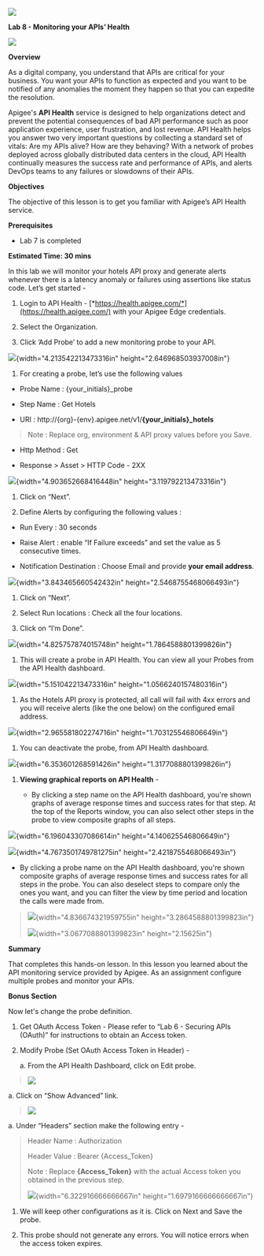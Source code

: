 ![](./media/image1.png)

**Lab 8 - Monitoring your APIs’ Health**

![](./media/image2.png)

**Overview**

As a digital company, you understand that APIs are critical for your
business. You want your APIs to function as expected and you want to be
notified of any anomalies the moment they happen so that you can
expedite the resolution.

Apigee's **API Health** service is designed to help organizations detect
and prevent the potential consequences of bad API performance such as
poor application experience, user frustration, and lost revenue. API
Health helps you answer two very important questions by collecting a
standard set of vitals: Are my APIs alive? How are they behaving? With a
network of probes deployed across globally distributed data centers in
the cloud, API Health continually measures the success rate and
performance of APIs, and alerts DevOps teams to any failures or
slowdowns of their APIs.

**Objectives**

The objective of this lesson is to get you familiar with Apigee’s API
Health service.

**Prerequisites**

-   Lab 7 is completed

**Estimated Time: 30 mins**

In this lab we will monitor your hotels API proxy and generate alerts
whenever there is a latency anomaly or failures using assertions like
status code. Let’s get started -

1.  Login to API Health -
    [*https://health.apigee.com/*](https://health.apigee.com/) with your
    Apigee Edge credentials.

2.  Select the Organization.

3.  Click ’Add Probe’ to add a new monitoring probe to your API.

![](./media/image3.jpg){width="4.213542213473316in"
height="2.646968503937008in"}

1.  For creating a probe, let’s use the following values

-   Probe Name : {your\_initials}\_probe

-   Step Name : Get Hotels

-   URI : http://{org}-{env}.apigee.net/v1/**{your\_initials}\_hotels**

> Note : Replace org, environment & API proxy values before you Save.

-   Http Method : Get

-   Response &gt; Asset &gt; HTTP Code - 2XX

![](./media/image4.png){width="4.903652668416448in"
height="3.119792213473316in"}

1.  Click on “Next”.

2.  Define Alerts by configuring the following values :

-   Run Every : 30 seconds

-   Raise Alert : enable “If Failure exceeds” and set the value as 5
    consecutive times.

-   Notification Destination : Choose Email and provide **your email
    address**.

![](./media/image5.png){width="3.843465660542432in"
height="2.5468755468066493in"}

1.  Click on “Next”.

2.  Select Run locations : Check all the four locations.

3.  Click on “I’m Done”.

![](./media/image6.png){width="4.825757874015748in"
height="1.7864588801399826in"}

1.  This will create a probe in API Health. You can view all your Probes
    from the API Health dashboard.

![](./media/image7.png){width="5.151042213473316in"
height="1.0566240157480316in"}

1.  As the Hotels API proxy is protected, all call will fail with 4xx
    errors and you will receive alerts (like the one below) on the
    configured email address.

![](./media/image8.png){width="2.965581802274716in"
height="1.703125546806649in"}

1.  You can deactivate the probe, from API Health dashboard.

![](./media/image9.jpg){width="6.353601268591426in"
height="1.3177088801399826in"}

1.  **Viewing graphical reports on API Health** -

    -   By clicking a step name on the API Health dashboard, you're
        shown graphs of average response times and success rates for
        that step. At the top of the Reports window, you can also select
        other steps in the probe to view composite graphs of all steps.

![](./media/image10.png){width="6.196043307086614in"
height="4.140625546806649in"}

![](./media/image11.png){width="4.7673501749781275in"
height="2.4218755468066493in"}

-   By clicking a probe name on the API Health dashboard, you're shown
    composite graphs of average response times and success rates for all
    steps in the probe. You can also deselect steps to compare only the
    ones you want, and you can filter the view by time period and
    location the calls were made from.

> ![](./media/image12.png){width="4.836674321959755in"
> height="3.2864588801399823in"}
>
> ![](./media/image13.png){width="3.0677088801399823in"
> height="2.15625in"}

**Summary**

That completes this hands-on lesson. In this lesson you learned about
the API monitoring service provided by Apigee. As an assignment
configure multiple probes and monitor your APIs.

**Bonus Section**

Now let's change the probe definition.

1)  Get OAuth Access Token - Please refer to “Lab 6 - Securing APIs
    (OAuth)” for instructions to obtain an Access token.

2)  Modify Probe (Set OAuth Access Token in Header) -

    a.  From the API Health Dashboard, click on Edit probe.

> ![](./media/image14.png)

a.  Click on “Show Advanced” link.

> ![](./media/image15.png)

a.  Under “Headers” section make the following entry -

> Header Name : Authorization
>
> Header Value : Bearer {Access\_Token}
>
> Note : Replace **{Access\_Token}** with the actual Access token you
> obtained in the previous step.
>
> ![](./media/image16.png){width="6.322916666666667in"
> height="1.6979166666666667in"}

1)  We will keep other configurations as it is. Click on Next and Save
    the probe.

2)  This probe should not generate any errors. You will notice errors
    when the access token expires.


